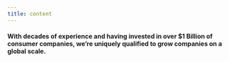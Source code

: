 ```yaml
---
title: content
---
```


#### With decades of experience and having invested in over $1 Billion of consumer companies, we’re uniquely qualified to grow companies on a global scale.
